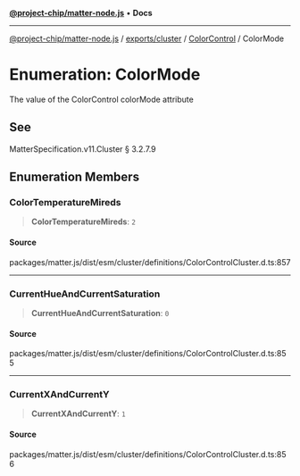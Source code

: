 [**@project-chip/matter-node.js**](../../../../../README.md) • **Docs**

***

[@project-chip/matter-node.js](../../../../../modules.md) / [exports/cluster](../../../README.md) / [ColorControl](../README.md) / ColorMode

# Enumeration: ColorMode

The value of the ColorControl colorMode attribute

## See

MatterSpecification.v11.Cluster § 3.2.7.9

## Enumeration Members

### ColorTemperatureMireds

> **ColorTemperatureMireds**: `2`

#### Source

packages/matter.js/dist/esm/cluster/definitions/ColorControlCluster.d.ts:857

***

### CurrentHueAndCurrentSaturation

> **CurrentHueAndCurrentSaturation**: `0`

#### Source

packages/matter.js/dist/esm/cluster/definitions/ColorControlCluster.d.ts:855

***

### CurrentXAndCurrentY

> **CurrentXAndCurrentY**: `1`

#### Source

packages/matter.js/dist/esm/cluster/definitions/ColorControlCluster.d.ts:856
